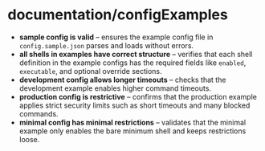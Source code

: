 # documentation/configExamples

- **sample config is valid** – ensures the example config file in `config.sample.json` parses and loads without errors.
- **all shells in examples have correct structure** – verifies that each shell definition in the example configs has the required fields like `enabled`, `executable`, and optional override sections.
- **development config allows longer timeouts** – checks that the development example enables higher command timeouts.
- **production config is restrictive** – confirms that the production example applies strict security limits such as short timeouts and many blocked commands.
- **minimal config has minimal restrictions** – validates that the minimal example only enables the bare minimum shell and keeps restrictions loose.
